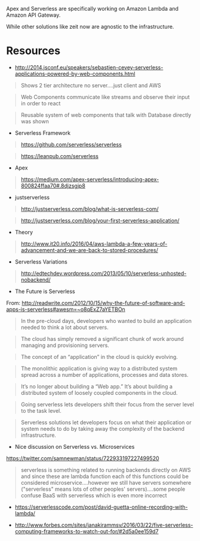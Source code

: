 Apex and Serverless are specifically working on Amazon Lambda and Amazon API Gateway.

While other solutions like zeit now are agnostic to the infrastructure.

# Resources

* http://2014.jsconf.eu/speakers/sebastien-cevey-serverless-applications-powered-by-web-components.html

> Shows 2 tier architecture no server....just client and AWS

> Web Components communicate like streams and observe their input in order to react

> Reusable system of web components that talk with Database directly was shown

* Serverless Framework

> https://github.com/serverless/serverless

> https://leanpub.com/serverless

* Apex

> https://medium.com/apex-serverless/introducing-apex-800824ffaa70#.8djzsgjp8

* justserverless

> http://justserverless.com/blog/what-is-serverless-com/

> http://justserverless.com/blog/your-first-serverless-application/


* Theory 

> http://www.it20.info/2016/04/aws-lambda-a-few-years-of-advancement-and-we-are-back-to-stored-procedures/

* Serverless Variations

> http://edtechdev.wordpress.com/2013/05/10/serverless-unhosted-nobackend/

* The Future is Serverless 

From: http://readwrite.com/2012/10/15/why-the-future-of-software-and-apps-is-serverless#awesm=~o8qExZ7aYETBOn

> In the pre-cloud days, developers who wanted to build an application needed to think a lot about servers. 

> The cloud has simply removed a significant chunk of work around managing and provisioning servers.

> The concept of an “application” in the cloud is quickly evolving. 

> The monolithic application is giving way to a distributed system spread across a number of applications, processes and data stores. 

> It’s no longer about building a “Web app.” It’s about building a distributed system of loosely coupled components in the cloud.

> Going serverless lets developers shift their focus from the server level to the task level. 

> Serverless solutions let developers focus on what their application or system needs to do by taking away the complexity of the backend infrastructure.

* Nice discussion on Serverless vs. Microservices

https://twitter.com/samnewman/status/722933197227499520

> serverless is something related to running backends directly on AWS and since these are lambda function 
> each of this functions could be considered microservice....however we still have servers somewhere 
> ("serverless" means lots of other peoples' servers)....some people confuse BaaS with serverless which is even more incorrect

* https://serverlesscode.com/post/david-guetta-online-recording-with-lambda/

* http://www.forbes.com/sites/janakirammsv/2016/03/22/five-serverless-computing-frameworks-to-watch-out-for/#2d5a0ee159d7

